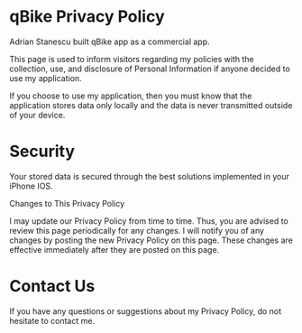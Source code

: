 # qBike Privacy Policy

Adrian Stanescu built qBike app as a commercial app.

This page is used to inform visitors regarding my policies with the collection, use, and disclosure of Personal Information if anyone decided to use my application.

If you choose to use my application, then you must know that the application stores data only locally and the data is never transmitted outside of your device.

# Security

Your stored data is secured through the best solutions implemented in your iPhone IOS.

Changes to This Privacy Policy

I may update our Privacy Policy from time to time. Thus, you are advised to review this page periodically for any changes. I will notify you of any changes by posting the new Privacy Policy on this page. These changes are effective immediately after they are posted on this page.

# Contact Us

If you have any questions or suggestions about my Privacy Policy, do not hesitate to contact me.
